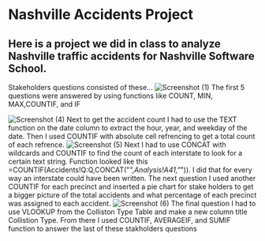 # Nashville Accidents Project

## Here is a project we did in class to analyze Nashville traffic accidents for Nashville Software School. 
 
 Stakeholders questions consisted of these...
 ![Screenshot (1)](https://github.com/SpotMcCormick/SpotMcComick.NashvilleAccidents/assets/132832823/05d6a5a8-a4d7-44cf-a031-125c8414b013)
 The first 5 questions were answered by using functions like COUNT, MIN, MAX,COUNTIF, and IF

![Screenshot (4)](https://github.com/SpotMcCormick/SpotMcComick.NashvilleAccidents/assets/132832823/0e4f7489-e7f7-41c6-83c1-94a48d4a6d71)
Next to get the accident count I had to use the TEXT function on the date column to extract the hour, year, and weekday of the date. Then I used COUNTIF with absolute cell refrencing to get a total count of each refrence.
![Screenshot (5)](https://github.com/SpotMcCormick/SpotMcComick.NashvilleAccidents/assets/132832823/3abf61c6-745f-4250-8b1c-498d0eea497c)
Next I had to use CONCAT with wildcards and COUNTIF to find the count of each interstate to look for a certain text string. Function looked like this =COUNTIF(Accidents!Q:Q,CONCAT("*",Analysis!A41,"*")). I did that for every way an interstate could have been written. 
The next question I used another COUNTIF for each precinct and inserted a pie chart for stake holders to get a bigger picture of the total accidents and what percentage of each precinct was assigned to each accident. 
![Screenshot (6)](https://github.com/SpotMcCormick/SpotMcComick.NashvilleAccidents/assets/132832823/3d02c3ef-cd16-44a0-beef-27c863a09d9e)
The final question I had to use VLOOKUP from the Colliston Type Table and make a new column title Collistion Type. From there I used COUNTIF, AVERAGEIF, and SUMIF function to answer the last of these stakholders questions

